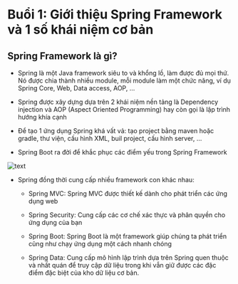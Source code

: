 # Buổi 1: Giới thiệu Spring Framework và 1 số khái niệm cơ bản

## Spring Framework là gì?
- Spring là một Java framework siêu to và khổng lồ, làm được đủ mọi thứ. Nó được chia thành nhiều module, mỗi module làm một chức năng, ví dụ Spring Core, Web, Data access, AOP, ...
- Spring được xây dựng dựa trên 2 khái niệm nền tảng là Dependency injection và AOP (Aspect Oriented Programming) hay còn gọi là lập trình hướng khía cạnh

- Để tạo 1 ứng dụng Spring khá vất vả: tạo project bằng maven hoặc gradle, thư viện, cấu hình XML, buil project, cấu hình server, ... 
- Spring Boot ra đời để khắc phục các điểm yếu trong Spring Framework

![text](https://images.viblo.asia/b831d7fe-158a-4663-b2d3-6680541e0604.png) 

- Spring đồng thời cung cấp nhiều framework con khác nhau:
  - Spring MVC: Spring MVC được thiết kế dành cho phát triển các ứng dụng web

  - Spring Security: Cung cấp các cơ chế xác thực và phân quyền cho ứng dụng của bạn

  - Spring Boot: Spring Boot là một framework giúp chúng ta phát triển cũng như chạy ứng dụng một cách nhanh chóng

  - Spring Data: Cung cấp mô hình lập trình dựa trên Spring quen thuộc và nhất quán để truy cập dữ liệu trong khi vẫn giữ được các đặc điểm đặc biệt của kho dữ liệu cơ bản.
